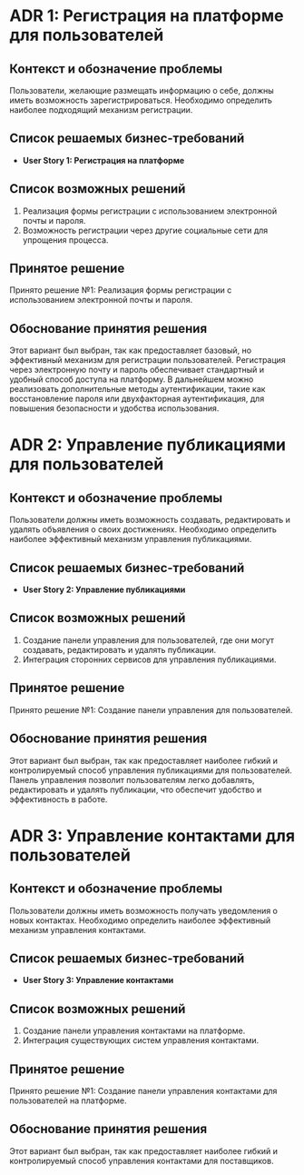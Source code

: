# ADR 1: Регистрация на платформе для пользователей

## Контекст и обозначение проблемы

Пользователи, желающие размещать информацию о себе, должны иметь возможность зарегистрироваться. Необходимо
определить наиболее подходящий механизм регистрации.

## Список решаемых бизнес-требований

- **User Story 1: Регистрация на платформе**

## Список возможных решений

1. Реализация формы регистрации с использованием электронной почты и пароля.
2. Возможность регистрации через другие социальные сети для упрощения процесса.

## Принятое решение

Принято решение №1: Реализация формы регистрации с использованием электронной почты и пароля.

## Обоснование принятия решения

Этот вариант был выбран, так как предоставляет базовый, но эффективный механизм для регистрации пользователей.
Регистрация через электронную почту и пароль обеспечивает стандартный и удобный способ доступа на платформу. В
дальнейшем можно реализовать дополнительные методы аутентификации, такие как восстановление пароля или двухфакторная
аутентификация, для повышения безопасности и удобства использования.

# ADR 2: Управление публикациями для пользователей

## Контекст и обозначение проблемы

Пользователи должны иметь возможность создавать, редактировать и удалять объявления о своих достижениях.
Необходимо определить наиболее эффективный механизм управления публикациями.

## Список решаемых бизнес-требований

- **User Story 2: Управление публикациями**

## Список возможных решений

1. Создание панели управления для пользователей, где они могут создавать, редактировать и удалять публикации.
2. Интеграция сторонних сервисов для управления публикациями.

## Принятое решение

Принято решение №1: Создание панели управления для пользователей.

## Обоснование принятия решения

Этот вариант был выбран, так как предоставляет наиболее гибкий и контролируемый способ управления публикациями для
пользователей. Панель управления позволит пользователям легко добавлять, редактировать и удалять публикации, что обеспечит
удобство и эффективность в работе.

# ADR 3: Управление контактами для пользователей

## Контекст и обозначение проблемы

Пользователи должны иметь возможность получать уведомления о новых контактах. Необходимо
определить наиболее эффективный механизм управления контактами.

## Список решаемых бизнес-требований

- **User Story 3: Управление контактами**

## Список возможных решений

1. Создание панели управления контактами на платформе.
2. Интеграция существующих систем управления контактами.

## Принятое решение

Принято решение №1: Создание панели управления контактами для пользователей на платформе.

## Обоснование принятия решения

Этот вариант был выбран, так как предоставляет наиболее гибкий и контролируемый способ управления контактами для
поставщиков. 
